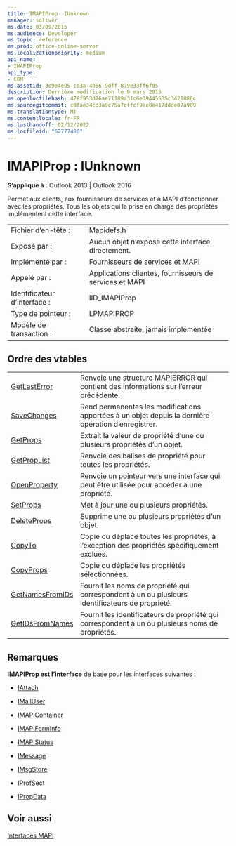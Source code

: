 ```yaml
---
title: IMAPIProp  IUnknown
manager: soliver
ms.date: 03/09/2015
ms.audience: Developer
ms.topic: reference
ms.prod: office-online-server
ms.localizationpriority: medium
api_name:
- IMAPIProp
api_type:
- COM
ms.assetid: 3c9e4e05-cd3a-4b56-9dff-879e33ff6fd5
description: Dernière modification le 9 mars 2015
ms.openlocfilehash: 479f953d76ae71189a31c6e39445535c3421886c
ms.sourcegitcommit: c0fae34cd3a9c75a7cffcf9ae8e417ddde07a989
ms.translationtype: MT
ms.contentlocale: fr-FR
ms.lasthandoff: 02/12/2022
ms.locfileid: "62777480"
---
```

# <a name="imapiprop--iunknown"></a>IMAPIProp : IUnknown

  
  
**S’applique à** : Outlook 2013 | Outlook 2016 
  
Permet aux clients, aux fournisseurs de services et à MAPI d’fonctionner avec les propriétés. Tous les objets qui la prise en charge des propriétés implémentent cette interface.
  
|||
|:-----|:-----|
|Fichier d’en-tête :  <br/> |Mapidefs.h  <br/> |
|Exposé par :  <br/> |Aucun objet n’expose cette interface directement. |
|Implémenté par :  <br/> |Fournisseurs de services et MAPI  <br/> |
|Appelé par :  <br/> |Applications clientes, fournisseurs de services et MAPI  <br/> |
|Identificateur d’interface :  <br/> |IID_IMAPIProp  <br/> |
|Type de pointeur :  <br/> |LPMAPIPROP  <br/> |
|Modèle de transaction :  <br/> |Classe abstraite, jamais implémentée  <br/> |
   
## <a name="vtable-order"></a>Ordre des vtables

|||
|:-----|:-----|
|[GetLastError](imapiprop-getlasterror.md) <br/> |Renvoie une structure [MAPIERROR](mapierror.md) qui contient des informations sur l’erreur précédente. |
|[SaveChanges](imapiprop-savechanges.md) <br/> |Rend permanentes les modifications apportées à un objet depuis la dernière opération d’enregistrer. |
|[GetProps](imapiprop-getprops.md) <br/> |Extrait la valeur de propriété d’une ou plusieurs propriétés d’un objet. |
|[GetPropList](imapiprop-getproplist.md) <br/> |Renvoie des balises de propriété pour toutes les propriétés. |
|[OpenProperty](imapiprop-openproperty.md) <br/> |Renvoie un pointeur vers une interface qui peut être utilisée pour accéder à une propriété. |
|[SetProps](imapiprop-setprops.md) <br/> |Met à jour une ou plusieurs propriétés. |
|[DeleteProps](imapiprop-deleteprops.md) <br/> |Supprime une ou plusieurs propriétés d’un objet. |
|[CopyTo](imapiprop-copyto.md) <br/> |Copie ou déplace toutes les propriétés, à l’exception des propriétés spécifiquement exclues. |
|[CopyProps](imapiprop-copyprops.md) <br/> |Copie ou déplace les propriétés sélectionnées. |
|[GetNamesFromIDs](imapiprop-getnamesfromids.md) <br/> |Fournit les noms de propriété qui correspondent à un ou plusieurs identificateurs de propriété. |
|[GetIDsFromNames](imapiprop-getidsfromnames.md) <br/> |Fournit les identificateurs de propriété qui correspondent à un ou plusieurs noms de propriétés. |
   
## <a name="remarks"></a>Remarques

 **IMAPIProp est l’interface** de base pour les interfaces suivantes : 
  
- [IAttach](iattachimapiprop.md)
    
- [IMailUser](imailuserimapiprop.md)
    
- [IMAPIContainer](imapicontainerimapiprop.md)
    
- [IMAPIFormInfo](imapiforminfoimapiprop.md)
    
- [IMAPIStatus](imapistatusimapiprop.md)
    
- [IMessage](imessageimapiprop.md)
    
- [IMsgStore](imsgstoreimapiprop.md)
    
- [IProfSect](iprofsectimapiprop.md)
    
- [IPropData](ipropdataimapiprop.md)
    
## <a name="see-also"></a>Voir aussi



[Interfaces MAPI](mapi-interfaces.md)

